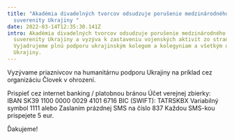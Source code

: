 ```yaml
---
title: "Akadémia divadelných tvorcov odsudzuje porušenie medzinárodného práva a
  suverenity Ukrajiny "
date: 2022-03-14T12:35:30.141Z
intro: Akadémia divadelných tvorcov odsudzuje porušenie medzinárodného práva a
  suverenity Ukrajiny a vyzýva k zastaveniu vojenských aktivít zo strany Ruska.
  Vyjadrujeme plnú podporu ukrajinským kolegom a kolegyniam a všetkým občanom
  Ukrajiny.
---
```

Vyzývame priaznivcov na humanitárnu podporu Ukrajiny na príklad cez organizáciu Človek v ohrození.

Prispieť cez internet banking / platobnou bránou
Účet verejnej zbierky:
IBAN SK39 1100 0000 0029 4101 6716
BIC (SWIFT): TATRSKBX
Variabilný symbol 1111
alebo
Zaslaním prázdnej SMS na číslo 837
Každou SMS-kou prispejete 5 eur.

Ďakujeme!